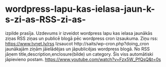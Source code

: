 # wordpress-lapu-kas-ielasa-jaun-k-s-zi-as-RSS-zi-as-
 izpilde prasīja.  Uzdevums ir izveidot wordpress lapu kas ielasa jaunākās ziņas RSS ziņas un publicē blogā pēc wordpress cron izsaukuma. Ziņu rss: https://www.tvnet.lv/rss Izsaucot http://saits/wp-cron.php?doing_cron jaunākajām ziņām jāielādējas un jāpublicējas wordpress blogā. No RSS jāņem title,description,enclosure(bilde) un category. Šis viss automātiski jāpievieno postam. 
https://www.youtube.com/watch?v=Fzx5W_PfQsQ&t=0s
